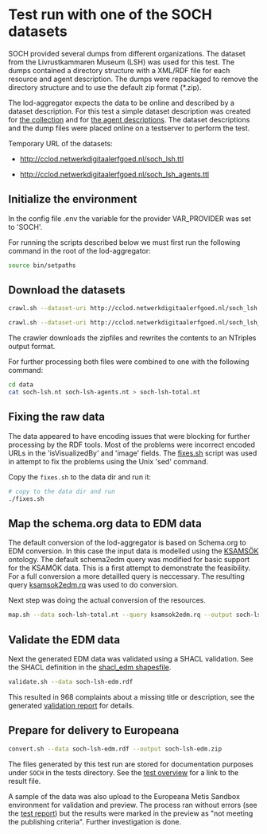 # Test run with one of the SOCH datasets

SOCH provided several dumps from different organizations. The dataset from the Livrustkammaren
Museum (LSH) was used for this test. The dumps contained a directory structure with a XML/RDF file for each resource and agent description. The dumps were repackaged to remove the directory structure and to use the default zip format (*.zip).

The lod-aggregator expects the data to be online and described by a dataset description. For this test a simple dataset description was created for [the collection](soch_lsh.ttl) and for [the agent descriptions](soch_lsh_agents.ttl). The dataset descriptions and the dump files were placed online on a testserver to perform the test.

Temporary URL of the datasets:

- <http://cclod.netwerkdigitaalerfgoed.nl/soch_lsh.ttl>

- <http://cclod.netwerkdigitaalerfgoed.nl/soch_lsh_agents.ttl>

## Initialize the environment

In the config file .env the variable for the provider VAR_PROVIDER was set to 'SOCH'. 

For running the scripts described below we must first run the following command in the root of the lod-aggregator:

```bash
source bin/setpaths
```

## Download the datasets

```bash
crawl.sh --dataset-uri http://cclod.netwerkdigitaalerfgoed.nl/soch_lsh.ttl --output soch-lsh.nt
```

```bash
crawl.sh --dataset-uri http://cclod.netwerkdigitaalerfgoed.nl/soch_lsh_agents.ttl --output soch-lsh-agents.nt
```

The crawler downloads the zipfiles and rewrites the contents to an NTriples output format.

For further processing both files were combined to one with the following command:

```bash
cd data
cat soch-lsh.nt soch-lsh-agents.nt > soch-lsh-total.nt
```

## Fixing the raw data

The data appeared to have encoding issues that were blocking for further processing by the RDF tools. Most of the problems were incorrect encoded URLs in the 'isVisualizedBy' and 'image' fields. The [fixes.sh](fixes.sh) script was used in attempt to fix the problems using the Unix 'sed' command. 

Copy the `fixes.sh` to the data dir and run it:

```bash
# copy to the data dir and run
./fixes.sh
```

## Map the schema.org data to EDM data

The default conversion of the lod-aggregator is based on Schema.org to EDM conversion. In this case the input data is modelled using the [KSAMSÖK](http://kulturarvsdata.se/ksamsok#) ontology. The default schema2edm query was modified for basic support for the KSAMÖK data. This is a first attempt to demonstrate the feasibility. For a full conversion a more detailled query is neccessary. The resulting query [ksamsok2edm.rq](../../queries/ksamsok2edm.rq) was used to do conversion.

Next step was doing the actual conversion of the resources.

```bash
map.sh --data soch-lsh-total.nt --query ksamsok2edm.rq --output soch-lsh-edm.rdf
```

## Validate the EDM data

Next the generated EDM data was validated using a SHACL validation. See the SHACL definition in the [shacl_edm shapesfile](../../shapes/shacl_edm.ttl).

```bash
validate.sh --data soch-lsh-edm.rdf
```

This resulted in 968 complaints about a missing title or description, see the generated [validation report](./validation_errors.txt) for details.

## Prepare for delivery to Europeana

```bash
convert.sh --data soch-lsh-edm.rdf --output soch-lsh-edm.zip
```

The files generated by this test run are stored for documentation purposes under `SOCH` in the tests directory. See the [test overview](../README.md) for a link to the result file.

A sample of the data was also upload to the Europeana Metis Sandbox environment for validation and preview. The process ran without errors (see the [test report](metis-sandbox-report#110.json)) but the results were marked in the preview as "not meeting the publishing criteria". Further investigation is done.